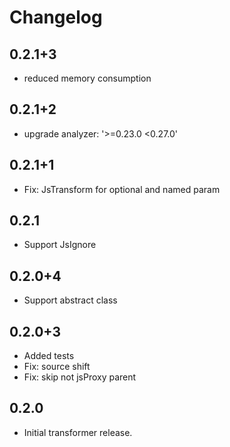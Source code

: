 # Changelog

## 0.2.1+3

- reduced memory consumption

## 0.2.1+2

- upgrade analyzer: '>=0.23.0 <0.27.0'

## 0.2.1+1

- Fix: JsTransform for optional and named param

## 0.2.1

- Support JsIgnore

## 0.2.0+4

- Support abstract class

## 0.2.0+3

- Added tests
- Fix: source shift
- Fix: skip not jsProxy parent

## 0.2.0

- Initial transformer release.
